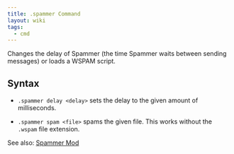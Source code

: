 ```yaml
---
title: .spammer Command
layout: wiki
tags:
  - cmd
---
```

Changes the delay of Spammer (the time Spammer waits between sending messages) or loads a WSPAM script.

## Syntax
- `.spammer delay <delay>` sets the delay to the given amount of milliseconds.

- `.spammer spam <file>` spams the given file. This works without the `.wspam` file extension.

See also: [Spammer Mod](https://www.wurst-client.tk/wiki/Mods/Spammer)
